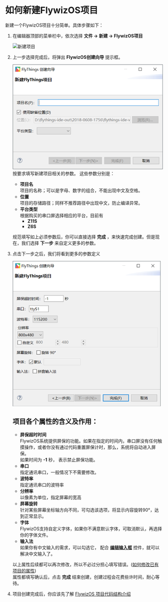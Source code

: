 # <span id="new_flywizOS_project">如何新建FlywizOS项目</span>
新建一个FlywizOS项目十分简单。具体步骤如下：  
1. 在编辑器顶部的菜单栏中，依次选择 **文件 -> 新建 -> FlywizOS项目**   

   ![新建项目](assets/ide/new_flywizOS_project.gif)  

2. 上一步选择完成后，将弹出 **FlywizOS创建向导** 提示框。  
  
   ![创建向导第一步](assets/ide/wizard_new_project_page1.png)  
   按要求填写新建项目相关的参数。  这些参数分别是：  

   * **项目名**  
  项目的名称；可以是字母、数字的组合，不能出现中文及空格。  
   * **位置**  
  项目的存储路径；同样不推荐路径中出现中文，防止编译异常。  
   * **平台类型**  
  根据购买的串口屏选择相应的平台，目前有  
     - **Z11S**  
     - **Z6S**  
    
   规范填写如上必须参数后，你可以直接选择 **完成** ，来快速完成创建。但是现在，我们选择 **下一步** 来自定义更多的参数。
3. 点击下一步之后，我们将看到更多的参数定义  
  
   ![新建参数](assets/ide/wizard_new_project_page2.png)  
   
   ## 项目各个属性的含义及作用：  
   * **屏保超时时间**  
   FlywizOS系统提供屏保的功能。如果在指定的时间内，串口屏没有任何触摸操作，或者你没有通过代码重置屏保计时，那么，系统将自动进入屏保。  
  如果时间为 **-1** 秒， 表示禁止屏保功能。
   * **串口**  
  指定通讯串口，一般情况下不需要修改。
   * **波特率**   
  指定通讯串口的波特率 
   * **分辨率**  
  以像素为单位，指定屏幕的宽高
   * **屏幕旋转**  
  针对某些屏幕坐标轴方向不同，可勾选该选项，将显示内容旋转90°，达到正常显示。
   * **字体**  
  FlywizOS支持自定义字体，如果你不满意默认字体，可取消默认，再选择你的字体文件。
   * **输入法**  
  如果你有中文输入的需求，可以勾选它， 配合 **[编辑输入框](edittext.md)** 控件，就可以解决中文输入了。      
  
    以上属性后续都可以再次修改，所以不必过分担心填写错误。([如何修改已有项目的属性](set_project_properties.md))  
  属性都填写确认后，点击 **完成** 结束创建，创建过程会花费些许时间，耐心等待。  
  
4. 项目创建完成后，你应该先了解 [FlywizOS 项目代码结构介绍](project_structure#project_structure.md)
